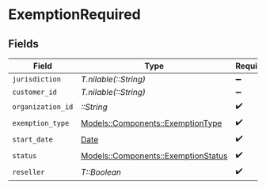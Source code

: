 # ExemptionRequired


## Fields

| Field                                                                         | Type                                                                          | Required                                                                      | Description                                                                   |
| ----------------------------------------------------------------------------- | ----------------------------------------------------------------------------- | ----------------------------------------------------------------------------- | ----------------------------------------------------------------------------- |
| `jurisdiction`                                                                | *T.nilable(::String)*                                                         | :heavy_minus_sign:                                                            | N/A                                                                           |
| `customer_id`                                                                 | *T.nilable(::String)*                                                         | :heavy_minus_sign:                                                            | N/A                                                                           |
| `organization_id`                                                             | *::String*                                                                    | :heavy_check_mark:                                                            | N/A                                                                           |
| `exemption_type`                                                              | [Models::Components::ExemptionType](../../models/shared/exemptiontype.md)     | :heavy_check_mark:                                                            | N/A                                                                           |
| `start_date`                                                                  | [Date](https://ruby-doc.org/stdlib-2.6.1/libdoc/date/rdoc/Date.html)          | :heavy_check_mark:                                                            | N/A                                                                           |
| `status`                                                                      | [Models::Components::ExemptionStatus](../../models/shared/exemptionstatus.md) | :heavy_check_mark:                                                            | N/A                                                                           |
| `reseller`                                                                    | *T::Boolean*                                                                  | :heavy_check_mark:                                                            | N/A                                                                           |